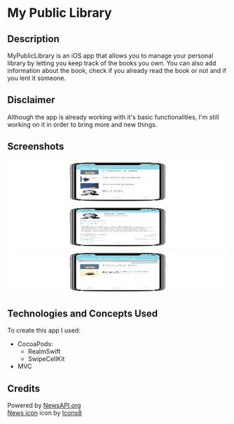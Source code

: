 # My Public Library

## Description
MyPublicLibrary is an iOS app that allows you to manage your personal library by letting you keep track of the books you own. You can also add information about the book, check if you already read the book or not and if you lent it someone. 

## Disclaimer
Although the app is already working with it's basic functionalities, I'm still working on it in order to bring more and new things.  

## Screenshots
<img src="https://github.com/DavidRFerreira/MyPersonalLibrary_iOSApp/blob/master/Screenshots/screen1.png" width="1000" height="100">

<img src="https://github.com/DavidRFerreira/MyPersonalLibrary_iOSApp/blob/master/Screenshots/screen2.png" width="1000" height="100">

<img src="https://github.com/DavidRFerreira/MyPersonalLibrary_iOSApp/blob/master/Screenshots/screen3.png" width="1000" height="100">


## Technologies and Concepts Used
To create this app I used: 
- CocoaPods: 
  - RealmSwift
  - SwipeCellKit
- MVC

## Credits
Powered by [NewsAPI.org](https://newsapi.org/)<br />
[News icon](https://icons8.com/icons/set/news) icon by [Icons8](https://icons8.com/)<br />
